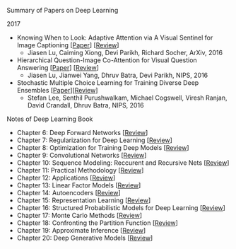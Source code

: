 Summary of Papers on Deep Learning

2017

- Knowing When to Look: Adaptive Attention via A Visual Sentinel for Image Captioning [[Paper](https://arxiv.org/abs/1612.01887)] [[Review](https://github.com/yufengm/Papers/blob/master/reviews/lu2016knowing.md)]
  - Jiasen Lu, Caiming Xiong, Devi Parikh, Richard Socher, ArXiv, 2016
- Hierarchical Question-Image Co-Attention for Visual Question Answering [[Paper](https://arxiv.org/abs/1606.00061)] [[Review](https://github.com/yufengm/Papers/blob/master/reviews/lu2016hierarchical.md)]
  - Jiasen Lu, Jianwei Yang, Dhruv Batra, Devi Parikh, NIPS, 2016
- Stochastic Multiple Choice Learning for Training Diverse Deep Ensembles [[Paper](https://arxiv.org/abs/1606.07839)][[Review](https://github.com/yufengm/Papers/blob/master/reviews/lee2016stochastic.md)]
  - Stefan Lee, Senthil Purushwalkam, Michael Cogswell, Viresh Ranjan, David Crandall, Dhruv Batra, NIPS, 2016

Notes of Deep Learning Book

- Chapter 6: Deep Forward Networks [[Review](https://github.com/yufengm/Papers/blob/master/reviews/dlch6.md)]
- Chapter 7: Regularization for Deep Learning [[Review](https://github.com/yufengm/Papers/blob/master/reviews/dlch7.md)]
- Chapter 8: Optimization for Training Deep Models [[Review](https://github.com/yufengm/Papers/blob/master/reviews/dlch8.md)]
- Chapter 9: Convolutional Networks [[Review](https://github.com/yufengm/Papers/blob/master/reviews/dlch9.md)]
- Chapter 10: Sequence Modeling: Reccurent and Recursive Nets [[Review](https://github.com/yufengm/Papers/blob/master/reviews/dlch10.md)]
- Chapter 11: Practical Methodology [[Review](https://github.com/yufengm/Papers/blob/master/reviews/dlch11.md)]
- Chapter 12: Applications [[Review](https://github.com/yufengm/Papers/blob/master/reviews/dlch12.md)]
- Chapter 13: Linear Factor Models [[Review](https://github.com/yufengm/Papers/blob/master/reviews/dlch13.md)]
- Chapter 14: Autoencoders [[Review](https://github.com/yufengm/Papers/blob/master/reviews/dlch14.md)]
- Chapter 15: Representation Learning [[Review](https://github.com/yufengm/Papers/blob/master/reviews/dlch15.md)]
- Chapter 16: Structured Probabilistic Models for Deep Learning [[Review](https://github.com/yufengm/Papers/blob/master/reviews/dlch16.md)]
- Chapter 17: Monte Carlo Methods [[Review](https://github.com/yufengm/Papers/blob/master/reviews/dlch17.md)]
- Chapter 18: Confronting the Partition Function [[Review](https://github.com/yufengm/Papers/blob/master/reviews/dlch18.md)]
- Chapter 19: Approximate Inference [[Review](https://github.com/yufengm/Papers/blob/master/reviews/dlch19.md)]
- Chapter 20: Deep Generative Models [[Review](https://github.com/yufengm/Papers/blob/master/reviews/dlch20.md)]
